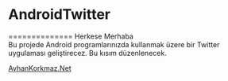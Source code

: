<h1>AndroidTwitter</h1>
==============
Herkese Merhaba 
<br/>
Bu projede Android programlarınızda kullanmak üzere bir Twitter uygulaması geliştirecez. Bu kısım düzenlenecek.   





<a href="http://ayhankorkmaz.net">AyhanKorkmaz.Net</a>



